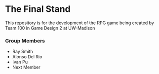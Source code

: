 # The Final Stand

This repository is for the development of the RPG game being created by Team 100 in Game Design 2 at UW-Madison

### Group Members
* Ray Smith
* Alonso Del Rio
* Ivan Pu
* Next Member
